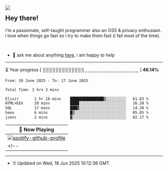 <img align="left" src="assets/birb.png">

## Hey there!

i'm a passionate, self-taught programmer also an OSS & privacy enthusiast. i love when things go fast so i try to make them fast (i fail most of the time). 

</br>

- 💬 ask me about anything [here](https://github.com/aunsigned/aunsigned/issues), i am happy to help

---

⏳ Year progress [ ⣿⣿⣿⣿⣿⣿⣿⣿⣿⣿⣿⣿⣿⣀⣀⣀⣀⣀⣀⣀⣀⣀⣀⣀⣀⣀⣀⣀⣀⣀ ] **46.14%**

<!--START_SECTION:waka-->

```txt
From: 10 June 2025 - To: 17 June 2025

Total Time: 2 hrs 3 mins

Elixir       1 hr 16 mins    ███████████████▒░░░░░░░░░   61.83 %
HTML+EEX     20 mins         ████░░░░░░░░░░░░░░░░░░░░░   16.28 %
SQL          17 mins         ███▓░░░░░░░░░░░░░░░░░░░░░   14.20 %
heex         6 mins          █▒░░░░░░░░░░░░░░░░░░░░░░░   05.05 %
jsonc        2 mins          ▓░░░░░░░░░░░░░░░░░░░░░░░░   02.17 %
```

<!--END_SECTION:waka-->

| 🎵 Now Playing                                                                                                                 |
| ------------------------------------------------------------------------------------------------------------------------------ |
| [![spotify-github-profile](https://spotify-github-profile.kittinanx.com/api/view?uid=px8z5sqldmqsdd0khq0q8ecd7&cover_image=true&theme=novatorem&show_offline=false&background_color=121212&interchange=false&bar_color=53b14f&bar_color_cover=true)](https://spotify-github-profile.kittinanx.com/api/view?uid=px8z5sqldmqsdd0khq0q8ecd7&redirect=true)
<!-- | <a href="https://status.nmoo.dev/now-playing?open"><img src="https://status.nmoo.dev/now-playing" width="540" height="64"></a> | -->

---

- ⏰ Updated on Wed, 18 Jun 2025 10:12:36 GMT
